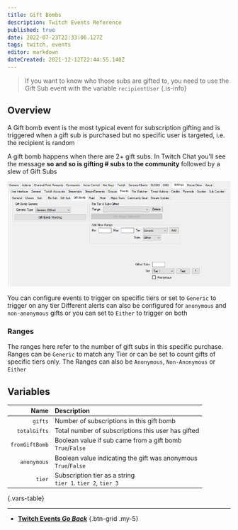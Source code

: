 ```yaml
---
title: Gift Bombs
description: Twitch Events Reference
published: true
date: 2022-07-23T22:33:06.127Z
tags: twitch, events
editor: markdown
dateCreated: 2021-12-12T22:44:55.140Z
---
```


> If you want to know who those subs are gifted to, you need to use the Gift Sub event with the variable `recipientUser`
{.is-info}

## Overview
A Gift bomb event is the most typical event for subscription gifting and is triggered when a gift sub is purchased but no specific user is targeted, i.e. the recipient is random

A gift bomb happens when there are 2+ gift subs.  In Twitch Chat you'll see the message **so and so is gifting # subs to the community** followed by a slew of Gift Subs

![events-gift-bomb.png](/events-gift-bomb.png)

You can configure events to trigger on specific tiers or set to `Generic` to trigger on any tier
Different alerts can also be configured for `anonymous` and `non-anonymous` gifts or you can set to `Either` to trigger on both


### Ranges
The ranges here refer to the number of gift subs in this specific purchase.
Ranges can be `Generic` to match any Tier or can be set to count gifts of specific tiers only.
The Ranges can also be `Anonymous`, `Non-Anonymous` or `Either`

## Variables
Name | Description
----:|:------------
`gifts` | Number of subscriptions in this gift bomb
`totalGifts` | Total number of subscriptions this user has gifted
`fromGiftBomb` | Boolean value if sub came from a gift bomb <br>  `True`/`False` 
`anonymous` | Boolean value indicating the gift was anonymous <br> `True`/`False` 
`tier` | Subscription tier as a string <br> `tier 1`. `tier 2`, `tier 3`
{.vars-table}

---

- [<i class="mdi mdi-chevron-left"></i>**Twitch Events *Go Back***](/en/Platforms/Twitch/Events)
{.btn-grid .my-5}